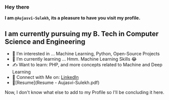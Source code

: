 ### Hey there

**I am `@Aujasvi-Sulekh`, its a pleasure to have you visit my profile.**

## I am currently pursuing my B. Tech in Computer Science and Engineering
- 👀 I’m interested in ...  Machine Learning, Python, Open-Source Projects
- 🌱 I’m currently learning ... Hmm. Machine Learning Skills 😂
- ✍ Want to learn: PHP, and more concepts related to Machine and Deep Learning
- 👯 Connect with Me on: [LinkedIn](https://www.linkedin.com/in/aujasvi-kumar-sulekh-0b4b95213)
- 📝[Resume](Resume - Aujasvi-Sulekh.pdf)

Now, I don't know what else to add to my Profile so I'll be concluding it here.

<!---
Aujasvi-Sulekh/Aujasvi-Sulekh is a ✨ special ✨ repository because its `README.md` (this file) appears on your GitHub profile.
You can click the Preview link to take a look at your changes.
--->
